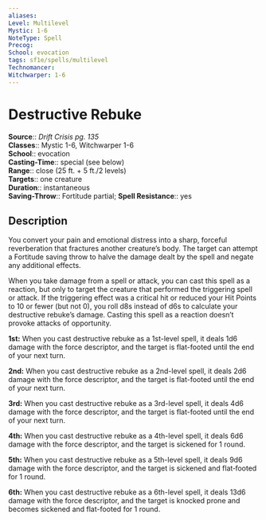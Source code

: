 ```yaml
---
aliases: 
Level: Multilevel
Mystic: 1-6
NoteType: Spell
Precog: 
School: evocation 
tags: sf1e/spells/multilevel
Technomancer: 
Witchwarper: 1-6 
---
```


# Destructive Rebuke

**Source**:: _Drift Crisis pg. 135_  
**Classes**:: Mystic 1-6, Witchwarper 1-6  
**School**:: evocation  
**Casting-Time**:: special (see below)  
**Range**:: close (25 ft. + 5 ft./2 levels)  
**Targets**:: one creature  
**Duration**:: instantaneous  
**Saving-Throw**:: Fortitude partial;
**Spell Resistance**:: yes

## Description

You convert your pain and emotional distress into a sharp, forceful reverberation that fractures another creature’s body. The target can attempt a Fortitude saving throw to halve the damage dealt by the spell and negate any additional effects.  

When you take damage from a spell or attack, you can cast this spell as a reaction, but only to target the creature that performed the triggering spell or attack. If the triggering effect was a critical hit or reduced your Hit Points to 10 or fewer (but not 0), you roll d8s instead of d6s to calculate your destructive rebuke’s damage. Casting this spell as a reaction doesn’t provoke attacks of opportunity.  

**1st:** When you cast destructive rebuke as a 1st-level spell, it deals 1d6 damage with the force descriptor, and the target is flat-footed until the end of your next turn.  

**2nd:** When you cast destructive rebuke as a 2nd-level spell, it deals 2d6 damage with the force descriptor, and the target is flat-footed until the end of your next turn.  

**3rd:** When you cast destructive rebuke as a 3rd-level spell, it deals 4d6 damage with the force descriptor, and the target is flat-footed until the end of your next turn.  

**4th:** When you cast destructive rebuke as a 4th-level spell, it deals 6d6 damage with the force descriptor, and the target is sickened for 1 round.  

**5th:** When you cast destructive rebuke as a 5th-level spell, it deals 9d6 damage with the force descriptor, and the target is sickened and flat‑footed for 1 round.  

**6th:** When you cast destructive rebuke as a 6th-level spell, it deals 13d6 damage with the force descriptor, and the target is knocked prone and becomes sickened and flat-footed for 1 round.
